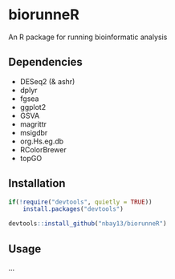 # biorunneR

An R package for running bioinformatic analysis

## Dependencies
 - DESeq2 (& ashr)
 - dplyr
 - fgsea
 - ggplot2
 - GSVA
 - magrittr
 - msigdbr
 - org.Hs.eg.db
 - RColorBrewer
 - topGO

## Installation
```R
if(!require("devtools", quietly = TRUE))
    install.packages("devtools")

devtools::install_github("nbay13/biorunneR")
```
## Usage
...